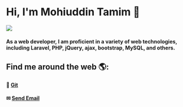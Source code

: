 # Hi, I'm Mohiuddin Tamim 🐧

<img src="https://github.com/mohiuhere/mohiuhere/blob/main/mohiuddin_tamim.png">

#### As a web developer, I am proficient in a variety of web technologies, including Laravel, PHP, jQuery, ajax, bootstrap, MySQL,  and others. 
## Find me around the web 🌎: <br>
#### 📌 <a href="https://github.com/mohiuhere">Git</a>
#### ✉ <a href = "mailto: mohiuhere@gmail.com">Send Email</a>
